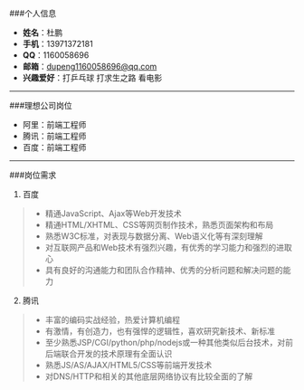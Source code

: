 ###个人信息
* **姓名**：杜鹏
* **手机**：13971372181
* **QQ**：1160058696
* **邮箱**：dupeng1160058696@qq.com  
* **兴趣爱好**：打乒乓球 打求生之路 看电影

---

###理想公司岗位
* 阿里：前端工程师
* 腾讯：前端工程师
* 百度：前端工程师

---

###岗位需求
1. 百度
> * 精通JavaScript、Ajax等Web开发技术
> * 精通HTML/XHTML、CSS等网页制作技术，熟悉页面架构和布局
> * 熟悉W3C标准，对表现与数据分离、Web语义化等有深刻理解
> * 对互联网产品和Web技术有强烈兴趣，有优秀的学习能力和强烈的进取心
> * 具有良好的沟通能力和团队合作精神、优秀的分析问题和解决问题的能力

2. 腾讯
> * 丰富的编码实战经验，热爱计算机编程
> * 有激情，有创造力，也有强悍的逻辑性，喜欢研究新技术、新标准
> * 至少熟悉JSP/CGI/python/php/nodejs或一种其他类似后台技术，对前后端联合开发的技术原理有全面认识
> * 熟悉JS/AS/AJAX/HTML5/CSS等前端开发技术
> * 对DNS/HTTP和相关的其他底层网络协议有比较全面的了解


